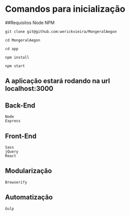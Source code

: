 # Comandos para inicialização

##Requisitos
	Node
	NPM

    git clone git@github.com:werickvieira/MongeralAegon

    cd MongeralAegon

    cd app

	npm install

	npm start

## A aplicação estará rodando na url localhost:3000

## Back-End
	Node
	Express

## Front-End
	Sass
	jQuery
	React

## Modularização
	Browserify

## Automatização
	Gulp

